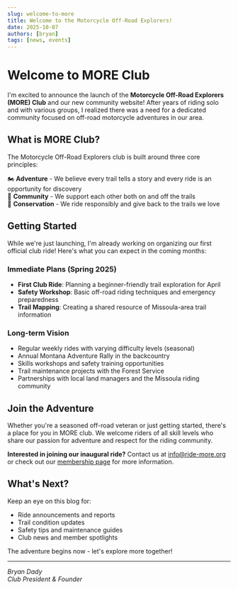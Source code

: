 ```yaml
---
slug: welcome-to-more
title: Welcome to the Motorcycle Off-Road Explorers!
date: 2025-10-07
authors: [bryan]
tags: [news, events]
---
```


# Welcome to MORE Club

I'm excited to announce the launch of the **Motorcycle Off-Road Explorers (MORE) Club** and our new community website! After years of riding solo and with various groups, I realized there was a need for a dedicated community focused on off-road motorcycle adventures in our area.

<!-- truncate -->

## What is MORE Club?

The Motorcycle Off-Road Explorers club is built around three core principles:

🏍️ **Adventure** - We believe every trail tells a story and every ride is an opportunity for discovery  
🤝 **Community** - We support each other both on and off the trails  
🌲 **Conservation** - We ride responsibly and give back to the trails we love

## Getting Started

While we're just launching, I'm already working on organizing our first official club ride! Here's what you can expect in the coming months:

### Immediate Plans (Spring 2025)

- **First Club Ride**: Planning a beginner-friendly trail exploration for April
- **Safety Workshop**: Basic off-road riding techniques and emergency preparedness  
- **Trail Mapping**: Creating a shared resource of Missoula-area trail information

### Long-term Vision

- Regular weekly rides with varying difficulty levels (seasonal)
- Annual Montana Adventure Rally in the backcountry
- Skills workshops and safety training opportunities
- Trail maintenance projects with the Forest Service
- Partnerships with local land managers and the Missoula riding community

## Join the Adventure

Whether you're a seasoned off-road veteran or just getting started, there's a place for you in MORE club. We welcome riders of all skill levels who share our passion for adventure and respect for the riding community.

**Interested in joining our inaugural ride?** Contact us at info@ride-more.org or check out our [membership page](/members) for more information.

## What's Next?

Keep an eye on this blog for:

- Ride announcements and reports
- Trail condition updates  
- Safety tips and maintenance guides
- Club news and member spotlights

The adventure begins now - let's explore more together!

---
*Bryan Dady*  
*Club President & Founder*
